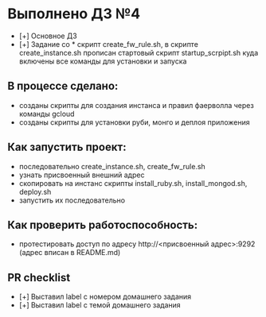 # Выполнено ДЗ №4

 - [+] Основное ДЗ
 - [+] Задание со *
    скрипт create_fw_rule.sh, в скрипте create_instance.sh прописан стартовый
    скрипт startup_scrpipt.sh куда включены все команды для установки и запуска

## В процессе сделано:
 - созданы скрипты для создания инстанса и правил фаерволла через команды gcloud
 - созданы скрипты для установки руби, монго и деплоя приложения

## Как запустить проект:
 - последовательно create_instance.sh, create_fw_rule.sh
 - узнать присвоенный внешний адрес
 - скопировать на инстанс скрипты install_ruby.sh, install_mongod.sh, deploy.sh
 - запустить их последовательно

## Как проверить работоспособность:
 - протестировать доступ по адресу http://<присвоенный адрес>:9292 (адрес вписан в README.md)

## PR checklist
 - [+] Выставил label с номером домашнего задания
 - [+] Выставил label с темой домашнего задания
